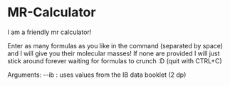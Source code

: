 # MR-Calculator

I am a friendly mr calculator! 

Enter as many formulas as you like in the command (separated by space) and I will give you their molecular masses! 
If none are provided I will just stick around forever waiting for formulas to crunch :D (quit with CTRL+C)

Arguments:
    --ib : uses values from the IB data booklet (2 dp)
